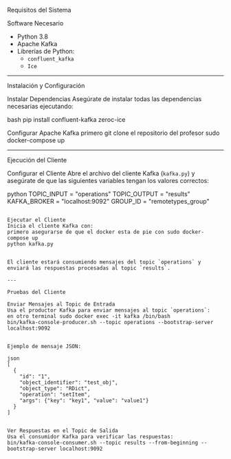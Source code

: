 Requisitos del Sistema

Software Necesario
- Python 3.8
- Apache Kafka 
- Librerías de Python:
  - `confluent_kafka`
  - `Ice`

---

Instalación y Configuración

Instalar Dependencias
Asegúrate de instalar todas las dependencias necesarias ejecutando:

bash
pip install confluent-kafka zeroc-ice


Configurar Apache Kafka
primero git clone el repositorio del profesor
sudo docker-compose up


---

Ejecución del Cliente

Configurar el Cliente
Abre el archivo del cliente Kafka (`kafka.py`) y asegúrate de que las siguientes variables tengan los valores correctos:

python
TOPIC_INPUT = "operations"
TOPIC_OUTPUT = "results"
KAFKA_BROKER = "localhost:9092"
GROUP_ID = "remotetypes_group"
```

Ejecutar el Cliente
Inicia el cliente Kafka con:
primero asegurarse de que el docker esta de pie con sudo docker-compose up 
python kafka.py


El cliente estará consumiendo mensajes del topic `operations` y enviará las respuestas procesadas al topic `results`.

---

Pruebas del Cliente

Enviar Mensajes al Topic de Entrada
Usa el productor Kafka para enviar mensajes al topic `operations`:
en otro terminal sudo docker exec -it kafka /bin/bash
bin/kafka-console-producer.sh --topic operations --bootstrap-server localhost:9092


Ejemplo de mensaje JSON:

json
[
  {
    "id": "1",
    "object_identifier": "test_obj",
    "object_type": "RDict",
    "operation": "setItem",
    "args": {"key": "key1", "value": "value1"}
  }
]


Ver Respuestas en el Topic de Salida
Usa el consumidor Kafka para verificar las respuestas:
bin/kafka-console-consumer.sh --topic results --from-beginning --bootstrap-server localhost:9092

